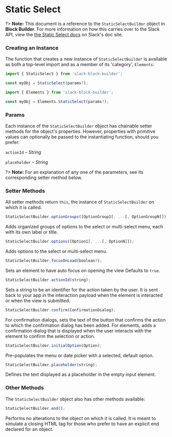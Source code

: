 # Static Select

?> **Note:** This document is a reference to the `StaticSelectBuilder` object in **Block Builder**. For more information on how this carries over to the Slack API, view the [the Static Select docs](https:&#x2F;&#x2F;api.slack.com&#x2F;reference&#x2F;block-kit&#x2F;block-elements#static_select) on Slack's doc site.

### Creating an Instance 

The function that creates a new instance of `StaticSelectBuilder` is available as both a top-level import and as a member of its 'category', `Elements`:

```javascript
import { StaticSelect } from 'slack-block-builder';

const myObj = StaticSelect(params?);

```

```javascript
import { Elements } from 'slack-block-builder';

const myObj = Elements.StaticSelect(params?);
```

### Params

Each instance of the `StaticSelectBuilder` object has chainable setter methods for the object's properties. However, properties with primitive values can optionally be passed to the instantiating function, should you prefer:

`actionId` – *String*

`placeholder` – *String*


?> **Note:** For an explanation of any one of the parameters, see its corresponding setter method below.

### Setter Methods

All setter methods return `this`, the instance of `StaticSelectBuilder` on which it is called.

```javascript
StaticSelectBuilder.optionGroups([OptionGroup1[, ...[, OptionGroupN]]);
```

Adds organized groups of options to the select or multi-select menu, each with its own label or title. 
```javascript
StaticSelectBuilder.options([Option1[, ...[, OptionN]]);
```

Adds options to the select or multi-select menu. 
```javascript
StaticSelectBuilder.focusOnLoad(boolean?);
```

Sets an element to have auto focus on opening the view Defaults to `true`.
```javascript
StaticSelectBuilder.actionId(string);
```

Sets a string to be an identifier for the action taken by the user. It is sent back to your app in the interaction payload when the element is interacted or when the view is submitted. 
```javascript
StaticSelectBuilder.confirm(ConfirmationDialog);
```

For confirmation dialogs, sets the text of the button that confirms the action to which the confirmation dialog has been added. For elements, adds a confirmation dialog that is displayed when the user interacts with the element to confirm the selection or action. 
```javascript
StaticSelectBuilder.initialOption(Option);
```

Pre-populates the menu or date picker with a selected, default option. 
```javascript
StaticSelectBuilder.placeholder(string);
```

Defines the text displayed as a placeholder in the empty input element. 

### Other Methods

The `StaticSelectBuilder` object also has other methods available:

```javascript
StaticSelectBuilder.end();
```

Performs no alterations to the object on which it is called. It is meant to simulate a closing HTML tag for those who prefer to have an explicit end declared for an object. 
